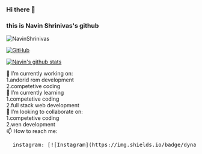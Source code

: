 ### Hi there 👋
### this is Navin Shrinivas's github

<img src="https://komarev.com/ghpvc/?username=NavinShrinivas&style=flat-square" alt="NavinShrinivas" /><br>

[![GitHub](https://img.shields.io/badge/dynamic/json?logo=github&label=GitHub+Followers&labelColor=282c34&color=181717&query=%24.data.totalSubs&url=https%3A%2F%2Fapi.spencerwoo.com%2Fsubstats%2F%3Fsource%3Dgithub%26queryKey%3DPIPIPIG233666&longCache=true)](https://github.com/NavinShrinivas) <br>

[![Navin's github stats](https://github-readme-stats.vercel.app/api?username=NavinShrinivas&hide=issues&show_icons=true&include_all_commits=true&theme=dracula)](https://github.com/NavinShrinivas) <br>


🔭 I’m currently working on: <br>
  1.andorid rom development <br> 
  2.competetive coding <br> 
🌱 I’m currently learning <br>
  1.competetive coding <br> 
  2.full stack web development <br>
👯 I’m looking to collaborate on: <br> 
  1.competetive coding <br> 
  2.wen development <br> 
📫 How to reach me: <br>
<pre>
  instagram: [![Instagram](https://img.shields.io/badge/dynamic/json?logo=instagram&label=%40Navin&labelColor=282c34&suffix=+members&color=2CA5E0&query=%24.data.totalSubs&url=https%3A%2F%2Fapi.spencerwoo.com%2Fsubstats%2F%3Fsource%3Dtelegram%26queryKey%3DNavin&longCache=true)](https://www.instagram.com/navin_1110/)     telegram: [![Telegram](https://img.shields.io/badge/dynamic/json?logo=telegram&label=%40Navin&labelColor=282c34&suffix=+members&color=2CA5E0&query=%24.data.totalSubs&url=https%3A%2F%2Fapi.spencerwoo.com%2Fsubstats%2F%3Fsource%3Dtelegram%26queryKey%3DNavin&longCache=true)](https://t.me/realnavin)
  </pre>
<!--**NavinShrinivas/NavinShrinivas** is a ✨ _special_ ✨ repository because its `README.md` (this file) appears on your GitHub profile.-->
